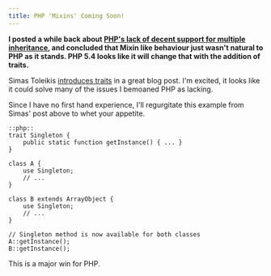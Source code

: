 ```yaml
---
title: PHP 'Mixins' Coming Soon!
---
```

**I posted a while back about [PHP's lack of decent support for multiple inheritance](), and concluded that Mixin like behaviour just wasn't natural to PHP as it stands. PHP 5.4 looks like it will change that with the addition of traits.**

Simas Toleikis [introduces traits](http://simas.posterous.com/new-to-php-54-traits) in a great blog post. I'm excited, it looks like it could solve many of the issues I bemoaned PHP as lacking.

Since I have no first hand experience, I'll regurgitate this example from Simas' post above to whet your appetite.

	::php::
	trait Singleton {
		public static function getInstance() { ... }
	}

	class A {
		use Singleton;
		// ...
	}

	class B extends ArrayObject {
		use Singleton;
		// ...
	}

	// Singleton method is now available for both classes
	A::getInstance();
	B::getInstance();
	
This is a major win for PHP.